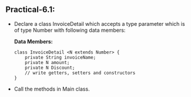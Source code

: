 ## Practical-6.1:

- Declare a class InvoiceDetail which accepts a type parameter which is of type Number with following data members:
    
    **Data Members:**
    ````
    class InvoiceDetail <N extends Number> {
        private String invoiceName;
        private N amount;
        private N Discount;
        // write getters, setters and constructors
    } 
    ````
- Call the methods in Main class.